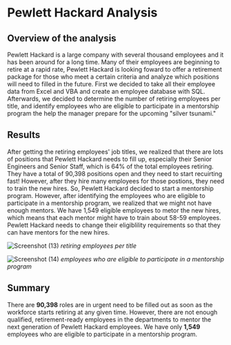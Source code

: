 # Pewlett Hackard Analysis

## Overview of the analysis
Pewlett Hackard is a large company with several thousand employees and it has been around for a long time. Many of their employees are beginning to retire at a rapid rate, Pewlett Hackard is looking foward to offer a retirement package for those who meet a certain criteria and analyze which positions will need to filled in the future. First we decided to take all their employee data from Excel and VBA and create an employee database with SQL. Afterwards, we decided to determine the number of retiring employees per title, and identify employees who are eligible to participate in a mentorship program the help the manager prepare for the upcoming "silver tsunami."

## Results

After getting the retiring employees' job titles, we realized that there are lots of positions that Pewlett Hackard needs to fill up, especially their Senior Engineers and Senior Staff, which is 64% of the total employees retiring. They have a total of 90,398 positions open and they need to start recuirting fast!  However, after they hire many employees for those postions, they need to train the new hires. So, Pewlett Hackard decided to start a mentorship program. However, after identifying the employees who are eligible to participate in a mentorship program, we realized that we might not have enough mentors. We have 1,549 eligible employees to metor the new hires, which means that each mentor might have to train about 58-59 employees. Pewlett Hackard needs to change their eligiblility requirements so that they can have mentors for the new hires. 

![Screenshot (13)](https://user-images.githubusercontent.com/58046234/152829537-81b3759f-6b2b-476c-aa3f-2b45ee712ec1.png)
*retiring employees per title*

![Screenshot (14)](https://user-images.githubusercontent.com/58046234/152829551-c624d5a7-5383-471d-9653-d945ca5dffc2.png)
*employees who are eligible to participate in a mentorship program*

## Summary

There are **90,398** roles are in urgent need to be filled out as soon as the workforce starts retiring at any given time. However, there are not enough qualified, retirement-ready employees in the departments to mentor the next generation of Pewlett Hackard employees. We have only **1,549** employees who are eligible to participate in a mentorship program.
